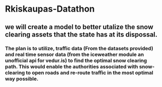 # Rkiskaupas-Datathon

## we will create a model to better utalize the snow clearing assets that the state has at its dispossal. 

### The plan is to utilize, traffic data (From the datasets provided) and real time sensor data (from the iceweather module an unofficial api for vedur.is) to find the optimal snow clearing path. This would enable the authorities associated with snow-clearing to open roads and re-route traffic in the most optimal way possible.  